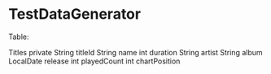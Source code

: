 TestDataGenerator
=================

Table:

Titles
private String titleId
    String name
    int duration
    String artist
    String album
    LocalDate release
    int playedCount
	  int chartPosition
	  
